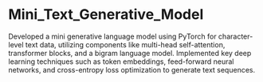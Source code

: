 # Mini_Text_Generative_Model
Developed a mini generative language model using PyTorch for character-level text data, utilizing components like multi-head self-attention, transformer blocks, and a bigram language model. Implemented key deep learning techniques such as token embeddings, feed-forward neural networks, and cross-entropy loss optimization to generate text sequences.
